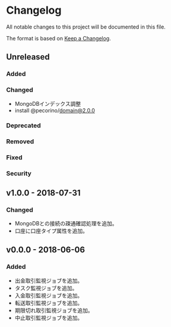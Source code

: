 # Changelog

All notable changes to this project will be documented in this file.

The format is based on [Keep a Changelog](http://keepachangelog.com/).

## Unreleased

### Added

### Changed

- MongoDBインデックス調整
- install @pecorino/domain@2.0.0

### Deprecated

### Removed

### Fixed

### Security

## v1.0.0 - 2018-07-31

### Changed

- MongoDBとの接続の疎通確認処理を追加。
- 口座に口座タイプ属性を追加。

## v0.0.0 - 2018-06-06

### Added

- 出金取引監視ジョブを追加。
- タスク監視ジョブを追加。
- 入金取引監視ジョブを追加。
- 転送取引監視ジョブを追加。
- 期限切れ取引監視ジョブを追加。
- 中止取引監視ジョブを追加。
